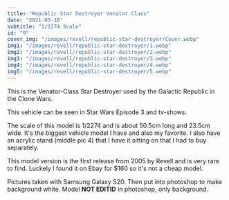 ```yaml
---
title: "Republic Star Destroyer Venator Class"
date: "2021-03-10"
subtitle: "1/2274 Scale"
id: "9"
cover_img: "/images/revell/republic-star-destroyer/Cover.webp"
img1: "/images/revell/republic-star-destroyer/1.webp"
img2: "/images/revell/republic-star-destroyer/2.webp"
img3: "/images/revell/republic-star-destroyer/3.webp"
img4: "/images/revell/republic-star-destroyer/4.webp"
img5: "/images/revell/republic-star-destroyer/5.webp"
---
```


This is the Venator-Class Star Destroyer used by the Galactic Republic in the Clone Wars.

This vehicle can be seen in Star Wars Episode 3 and tv-shows.

The scale of this model is 1/2274 and is about 50.5cm long and 23.5cm wide. It's the biggest vehicle model I have and also my favorite.
I also have an acrylic stand (middle pic 4) that I have it sitting on that I had to buy separately. 

This model version is the first release from 2005 by Revell and is very rare to find. Luckely I found it on Ebay for $160 so it's not a cheap model.

Pictures taken with Samsung Galaxy S20. Then put into photoshop to make background white. Model **NOT EDITID** in photoshop, only background.